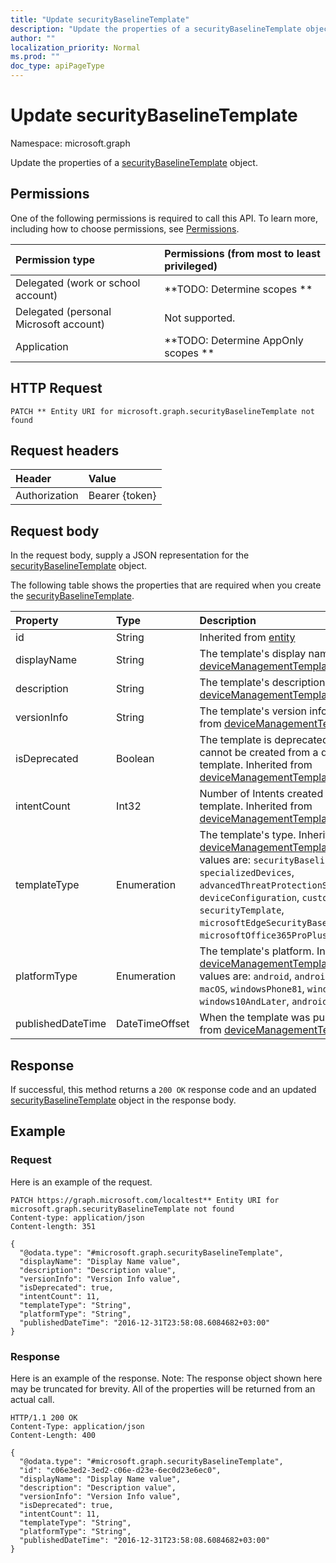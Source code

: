 ```yaml
---
title: "Update securityBaselineTemplate"
description: "Update the properties of a securityBaselineTemplate object."
author: ""
localization_priority: Normal
ms.prod: ""
doc_type: apiPageType
---
```


# Update securityBaselineTemplate

Namespace: microsoft.graph

Update the properties of a [securityBaselineTemplate](../resources/securitybaselinetemplate.md) object.

## Permissions
One of the following permissions is required to call this API. To learn more, including how to choose permissions, see [Permissions](/concepts/permissions-reference.md).

|Permission type|Permissions (from most to least privileged)|
|:---|:---|
|Delegated (work or school account)|**TODO: Determine scopes **|
|Delegated (personal Microsoft account)|Not supported.|
|Application|**TODO: Determine AppOnly scopes **|

## HTTP Request
<!-- {
  "blockType": "ignored"
}
-->
``` http
PATCH ** Entity URI for microsoft.graph.securityBaselineTemplate not found
```

## Request headers
|Header|Value|
|:---|:---|
|Authorization|Bearer {token}|

## Request body
In the request body, supply a JSON representation for the [securityBaselineTemplate](../resources/securitybaselinetemplate.md) object.

The following table shows the properties that are required when you create the [securityBaselineTemplate](../resources/securitybaselinetemplate.md).

|Property|Type|Description|
|:---|:---|:---|
|id|String| Inherited from [entity](../resources/entity.md)|
|displayName|String|The template's display name Inherited from [deviceManagementTemplate](../resources/devicemanagementtemplate.md)|
|description|String|The template's description Inherited from [deviceManagementTemplate](../resources/devicemanagementtemplate.md)|
|versionInfo|String|The template's version information Inherited from [deviceManagementTemplate](../resources/devicemanagementtemplate.md)|
|isDeprecated|Boolean|The template is deprecated or not. Intents cannot be created from a deprecated template. Inherited from [deviceManagementTemplate](../resources/devicemanagementtemplate.md)|
|intentCount|Int32|Number of Intents created from this template. Inherited from [deviceManagementTemplate](../resources/devicemanagementtemplate.md)|
|templateType|Enumeration|The template's type. Inherited from [deviceManagementTemplate](../resources/devicemanagementtemplate.md). Possible values are: `securityBaseline`, `specializedDevices`, `advancedThreatProtectionSecurityBaseline`, `deviceConfiguration`, `custom`, `securityTemplate`, `microsoftEdgeSecurityBaseline`, `microsoftOffice365ProPlusSecurityBaseline`.|
|platformType|Enumeration|The template's platform. Inherited from [deviceManagementTemplate](../resources/devicemanagementtemplate.md). Possible values are: `android`, `androidForWork`, `iOS`, `macOS`, `windowsPhone81`, `windows81AndLater`, `windows10AndLater`, `androidWorkProfile`, `all`.|
|publishedDateTime|DateTimeOffset|When the template was published Inherited from [deviceManagementTemplate](../resources/devicemanagementtemplate.md)|



## Response
If successful, this method returns a `200 OK` response code and an updated [securityBaselineTemplate](../resources/securitybaselinetemplate.md) object in the response body.

## Example

### Request
Here is an example of the request.
<!-- {
  "blockType": "request",
  "name": "update_securitybaselinetemplate"
}
-->
``` http
PATCH https://graph.microsoft.com/localtest** Entity URI for microsoft.graph.securityBaselineTemplate not found
Content-type: application/json
Content-length: 351

{
  "@odata.type": "#microsoft.graph.securityBaselineTemplate",
  "displayName": "Display Name value",
  "description": "Description value",
  "versionInfo": "Version Info value",
  "isDeprecated": true,
  "intentCount": 11,
  "templateType": "String",
  "platformType": "String",
  "publishedDateTime": "2016-12-31T23:58:08.6084682+03:00"
}
```

### Response
Here is an example of the response. Note: The response object shown here may be truncated for brevity. All of the properties will be returned from an actual call.
<!-- {
  "blockType": "response",
  "truncated": true
}
-->
``` http
HTTP/1.1 200 OK
Content-Type: application/json
Content-Length: 400

{
  "@odata.type": "#microsoft.graph.securityBaselineTemplate",
  "id": "c06e3ed2-3ed2-c06e-d23e-6ec0d23e6ec0",
  "displayName": "Display Name value",
  "description": "Description value",
  "versionInfo": "Version Info value",
  "isDeprecated": true,
  "intentCount": 11,
  "templateType": "String",
  "platformType": "String",
  "publishedDateTime": "2016-12-31T23:58:08.6084682+03:00"
}
```

